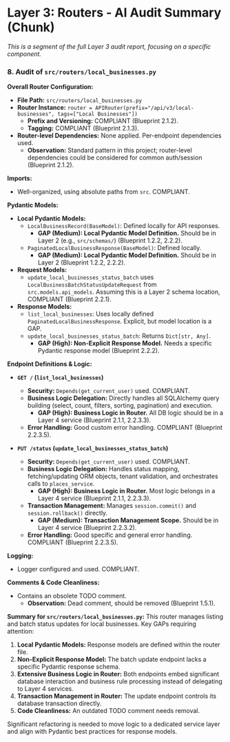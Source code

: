 # Layer 3: Routers - AI Audit Summary (Chunk)

_This is a segment of the full Layer 3 audit report, focusing on a specific component._

### 8. Audit of `src/routers/local_businesses.py`

**Overall Router Configuration:**
- **File Path:** `src/routers/local_businesses.py`
- **Router Instance:** `router = APIRouter(prefix="/api/v3/local-businesses", tags=["Local Businesses"])`
    - **Prefix and Versioning:** COMPLIANT (Blueprint 2.1.2).
    - **Tagging:** COMPLIANT (Blueprint 2.1.3).
- **Router-level Dependencies:** None applied. Per-endpoint dependencies used.
    - **Observation:** Standard pattern in this project; router-level dependencies could be considered for common auth/session (Blueprint 2.1.2).

**Imports:**
- Well-organized, using absolute paths from `src`. COMPLIANT.

**Pydantic Models:**
- **Local Pydantic Models:**
    - `LocalBusinessRecord(BaseModel)`: Defined locally for API responses.
        - **GAP (Medium): Local Pydantic Model Definition.** Should be in Layer 2 (e.g., `src/schemas/`) (Blueprint 1.2.2, 2.2.2).
    - `PaginatedLocalBusinessResponse(BaseModel)`: Defined locally.
        - **GAP (Medium): Local Pydantic Model Definition.** Should be in Layer 2 (Blueprint 1.2.2, 2.2.2).
- **Request Models:**
    - `update_local_businesses_status_batch` uses `LocalBusinessBatchStatusUpdateRequest` from `src.models.api_models`. Assuming this is a Layer 2 schema location, COMPLIANT (Blueprint 2.2.1).
- **Response Models:**
    - `list_local_businesses`: Uses locally defined `PaginatedLocalBusinessResponse`. Explicit, but model location is a GAP.
    - `update_local_businesses_status_batch`: Returns `Dict[str, Any]`.
        - **GAP (High): Non-Explicit Response Model.** Needs a specific Pydantic response model (Blueprint 2.2.2).

**Endpoint Definitions & Logic:**

- **`GET /` (`list_local_businesses`)**
    - **Security:** `Depends(get_current_user)` used. COMPLIANT.
    - **Business Logic Delegation:** Directly handles all SQLAlchemy query building (select, count, filters, sorting, pagination) and execution.
        - **GAP (High): Business Logic in Router.** All DB logic should be in a Layer 4 service (Blueprint 2.1.1, 2.2.3.3).
    - **Error Handling:** Good custom error handling. COMPLIANT (Blueprint 2.2.3.5).

- **`PUT /status` (`update_local_businesses_status_batch`)**
    - **Security:** `Depends(get_current_user)` used. COMPLIANT.
    - **Business Logic Delegation:** Handles status mapping, fetching/updating ORM objects, tenant validation, and orchestrates calls to `places_service`.
        - **GAP (High): Business Logic in Router.** Most logic belongs in a Layer 4 service (Blueprint 2.1.1, 2.2.3.3).
    - **Transaction Management:** Manages `session.commit()` and `session.rollback()` directly.
        - **GAP (Medium): Transaction Management Scope.** Should be in Layer 4 service (Blueprint 2.2.3.2).
    - **Error Handling:** Good specific and general error handling. COMPLIANT (Blueprint 2.2.3.5).

**Logging:**
- Logger configured and used. COMPLIANT.

**Comments & Code Cleanliness:**
- Contains an obsolete TODO comment.
    - **Observation:** Dead comment, should be removed (Blueprint 1.5.1).

**Summary for `src/routers/local_businesses.py`:**
This router manages listing and batch status updates for local businesses. Key GAPs requiring attention:
1.  **Local Pydantic Models:** Response models are defined within the router file.
2.  **Non-Explicit Response Model:** The batch update endpoint lacks a specific Pydantic response schema.
3.  **Extensive Business Logic in Router:** Both endpoints embed significant database interaction and business rule processing instead of delegating to Layer 4 services.
4.  **Transaction Management in Router:** The update endpoint controls its database transaction directly.
5.  **Code Cleanliness:** An outdated TODO comment needs removal.

Significant refactoring is needed to move logic to a dedicated service layer and align with Pydantic best practices for response models.

